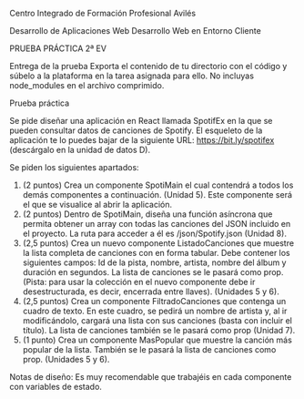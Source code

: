 Centro Integrado de Formación Profesional Avilés 
 
Desarrollo de Aplicaciones Web 
Desarrollo Web en Entorno Cliente 
 
PRUEBA PRÁCTICA 2ª EV 
 
Entrega de la prueba 
Exporta el contenido de tu directorio con el código y súbelo a la plataforma en la tarea asignada 
para ello. No incluyas node_modules en el archivo comprimido. 
 
Prueba práctica 
 
Se pide diseñar una aplicación en React llamada SpotifEx en la que se pueden consultar datos de 
canciones de Spotify. El esqueleto de la aplicación te lo puedes bajar de la siguiente URL: 
https://bit.ly/spotifex (descárgalo en la unidad de datos D). 
 
Se piden los siguientes apartados: 
 
1. (2 puntos) Crea un componente SpotiMain el cual contendrá a todos los demás componentes 
a continuación. (Unidad 5). Este componente será el que se visualice al abrir la aplicación. 
2. (2 puntos) Dentro de SpotiMain, diseña una función asíncrona que permita obtener un array 
con todas las canciones del JSON incluido en el proyecto. La ruta para acceder a él es 
/json/Spotify.json (Unidad 8). 
3. (2,5 puntos) Crea un nuevo componente ListadoCanciones que muestre la lista completa de 
canciones con en forma tabular. Debe contener los siguientes campos: Id de la pista, nombre, 
artista, nombre del álbum y duración en segundos. La lista de canciones se le pasará como 
prop. (Pista: para usar la colección en el nuevo componente debe ir desestructurada, es decir, 
encerrada entre llaves). (Unidades 5 y 6).  
4. (2,5 puntos) Crea un componente FiltradoCanciones que contenga un cuadro de texto. En 
este cuadro, se pedirá un nombre de artista y, al ir modificándolo, cargará una lista con sus 
canciones (basta con incluir el título). La lista de canciones también se le pasará como prop 
(Unidad 7). 
5. (1 punto) Crea un componente MasPopular que muestre la canción más popular de la lista. 
También se le pasará la lista de canciones como prop. (Unidades 5 y 6).  
 
Notas de diseño: Es muy recomendable que trabajéis en cada componente con variables de estado.  
 
 
 


